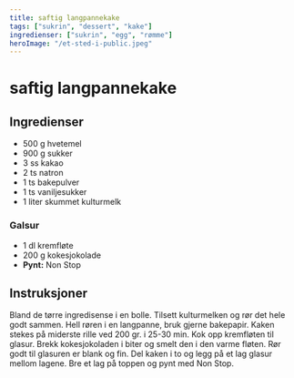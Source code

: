 ```yaml
---
title: saftig langpannekake
tags: ["sukrin", "dessert", "kake"]
ingredienser: ["sukrin", "egg", "rømme"]
heroImage: "/et-sted-i-public.jpeg"
---
```


# saftig langpannekake

## Ingredienser

- 500 g hvetemel
- 900 g sukker
- 3 ss kakao
- 2 ts natron
- 1 ts bakepulver
- 1 ts vaniljesukker
- 1 liter skummet kulturmelk

### Galsur

- 1 dl kremfløte
- 200 g kokesjokolade
- **Pynt:** Non Stop

## Instruksjoner

Bland de tørre ingredisense i en bolle. Tilsett kulturmelken og rør det hele godt sammen. Hell røren i en langpanne, bruk gjerne bakepapir. Kaken stekes på miderste rille ved 200 gr. i 25-30 min. Kok opp kremfløten til glasur. Brekk kokesjokoladen i biter og smelt den i den varme fløten. Rør godt til glasuren er blank og fin. Del kaken i to og legg på et lag glasur mellom lagene. Bre et lag på toppen og pynt med Non Stop.
